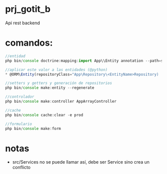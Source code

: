 # prj_gotit_b
Api rest backend

# comandos:
```js
//entidad
php bin/console doctrine:mapping:import App\\Entity annotation --path=src/Entity

//aplicar este valor a las entidades (@python)
* @ORM\Entity(repositoryClass="App\Repository\<EntityName>Repository)

//setters y getters y generación de repositorios
php bin/console make:entity --regenerate

//controlador
php bin/console make:controller AppArrayController

//cache
php bin/console cache:clear -e prod

//formulario
php bin/console make:form

```

# notas
- src/Services no se puede llamar así, debe ser Service sino crea un conflicto